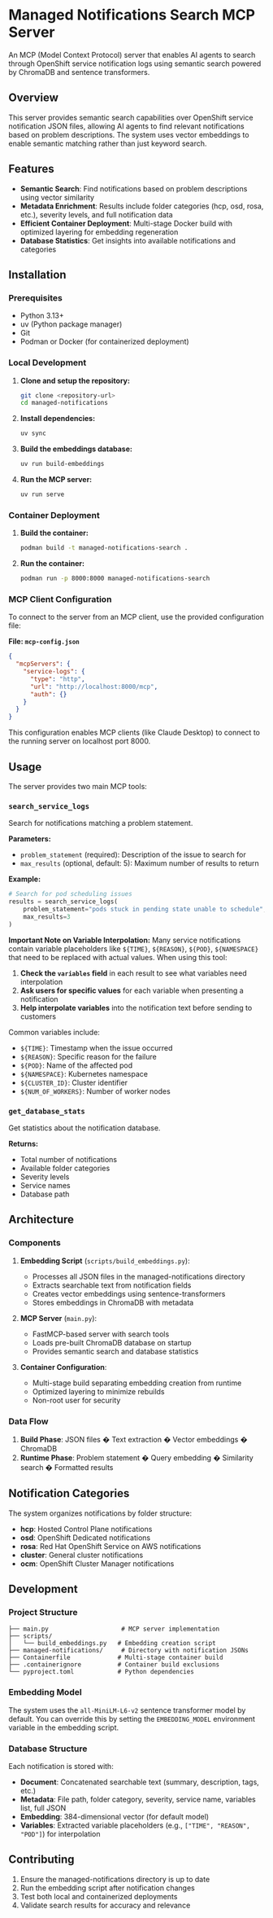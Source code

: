 # Managed Notifications Search MCP Server

An MCP (Model Context Protocol) server that enables AI agents to search through
OpenShift service notification logs using semantic search powered by ChromaDB and
sentence transformers.

## Overview

This server provides semantic search capabilities over OpenShift service
notification JSON files, allowing AI agents to find relevant notifications based
on problem descriptions. The system uses vector embeddings to enable semantic
matching rather than just keyword search.

## Features

- **Semantic Search**: Find notifications based on problem descriptions using
  vector similarity
- **Metadata Enrichment**: Results include folder categories (hcp, osd, rosa,
  etc.), severity levels, and full notification data
- **Efficient Container Deployment**: Multi-stage Docker build with optimized
  layering for embedding regeneration
- **Database Statistics**: Get insights into available notifications and categories

## Installation

### Prerequisites

- Python 3.13+
- uv (Python package manager)
- Git
- Podman or Docker (for containerized deployment)

### Local Development

1. **Clone and setup the repository:**

   ```bash
   git clone <repository-url>
   cd managed-notifications
   ```

2. **Install dependencies:**

   ```bash
   uv sync
   ```

3. **Build the embeddings database:**

   ```bash
   uv run build-embeddings
   ```

4. **Run the MCP server:**

   ```bash
   uv run serve
   ```

### Container Deployment

1. **Build the container:**

   ```bash
   podman build -t managed-notifications-search .
   ```

2. **Run the container:**

   ```bash
   podman run -p 8000:8000 managed-notifications-search
   ```

### MCP Client Configuration

To connect to the server from an MCP client, use the provided configuration file:

**File: `mcp-config.json`**

```json
{
  "mcpServers": {
    "service-logs": {
      "type": "http",
      "url": "http://localhost:8000/mcp",
      "auth": {}
    }
  }
}
```

This configuration enables MCP clients (like Claude Desktop) to connect to the
running server on localhost port 8000.

## Usage

The server provides two main MCP tools:

### `search_service_logs`

Search for notifications matching a problem statement.

**Parameters:**

- `problem_statement` (required): Description of the issue to search for
- `max_results` (optional, default: 5): Maximum number of results to return

**Example:**

```python
# Search for pod scheduling issues
results = search_service_logs(
    problem_statement="pods stuck in pending state unable to schedule",
    max_results=3
)
```

**Important Note on Variable Interpolation:**
Many service notifications contain variable placeholders like `${TIME}`,
`${REASON}`, `${POD}`, `${NAMESPACE}` that need to be replaced with actual values.
When using this tool:

1. **Check the `variables` field** in each result to see what variables need interpolation
2. **Ask users for specific values** for each variable when presenting a notification
3. **Help interpolate variables** into the notification text before sending to customers

Common variables include:

- `${TIME}`: Timestamp when the issue occurred
- `${REASON}`: Specific reason for the failure  
- `${POD}`: Name of the affected pod
- `${NAMESPACE}`: Kubernetes namespace
- `${CLUSTER_ID}`: Cluster identifier
- `${NUM_OF_WORKERS}`: Number of worker nodes

### `get_database_stats`

Get statistics about the notification database.

**Returns:**

- Total number of notifications
- Available folder categories
- Severity levels
- Service names
- Database path

## Architecture

### Components

1. **Embedding Script** (`scripts/build_embeddings.py`):
   - Processes all JSON files in the managed-notifications directory
   - Extracts searchable text from notification fields
   - Creates vector embeddings using sentence-transformers
   - Stores embeddings in ChromaDB with metadata

2. **MCP Server** (`main.py`):
   - FastMCP-based server with search tools
   - Loads pre-built ChromaDB database on startup
   - Provides semantic search and database statistics

3. **Container Configuration**:
   - Multi-stage build separating embedding creation from runtime
   - Optimized layering to minimize rebuilds
   - Non-root user for security

### Data Flow

1. **Build Phase**: JSON files � Text extraction � Vector embeddings �
   ChromaDB
2. **Runtime Phase**: Problem statement � Query embedding � Similarity search
   � Formatted results

## Notification Categories

The system organizes notifications by folder structure:

- **hcp**: Hosted Control Plane notifications
- **osd**: OpenShift Dedicated notifications  
- **rosa**: Red Hat OpenShift Service on AWS notifications
- **cluster**: General cluster notifications
- **ocm**: OpenShift Cluster Manager notifications

## Development

### Project Structure

```text
├── main.py                    # MCP server implementation
├── scripts/
│   └── build_embeddings.py   # Embedding creation script
├── managed-notifications/     # Directory with notification JSONs
├── Containerfile             # Multi-stage container build
├── .containerignore          # Container build exclusions
└── pyproject.toml            # Python dependencies
```

### Embedding Model

The system uses the `all-MiniLM-L6-v2` sentence transformer model by default.
You can override this by setting the `EMBEDDING_MODEL` environment variable in
the embedding script.

### Database Structure

Each notification is stored with:

- **Document**: Concatenated searchable text (summary, description, tags, etc.)
- **Metadata**: File path, folder category, severity, service name, variables
  list, full JSON
- **Embedding**: 384-dimensional vector (for default model)
- **Variables**: Extracted variable placeholders (e.g.,
  `["TIME", "REASON", "POD"]`) for interpolation

## Contributing

1. Ensure the managed-notifications directory is up to date
2. Run the embedding script after notification changes
3. Test both local and containerized deployments
4. Validate search results for accuracy and relevance
